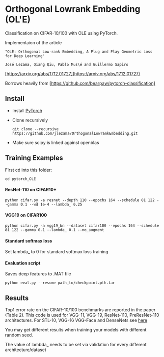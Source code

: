 # Orthogonal Lowrank Embedding (OL\'E)
Classification on CIFAR-10/100 with OLE using PyTorch.

Implementaion of the article
```
"OLÉ: Orthogonal Low-rank Embedding, A Plug and Play Geometric Loss for Deep Learning"

José Lezama, Qiang Qiu, Pablo Mus\é and Guillermo Sapiro
```

[https://arxiv.org/abs/1712.01727](https://arxiv.org/abs/1712.01727)

Borrows heavily from [https://github.com/bearpaw/pytorch-classification]

## Install
* Install [PyTorch](http://pytorch.org/)
* Clone recursively
  ```
  git clone --recursive https://github.com/jlezama/OrthogonalLowrankEmbedding.git
  ```

* Make sure scipy is linked against openblas 

## Training Examples
First cd into this folder:
```
cd pytorch_OLE
```


#### ResNet-110 on CIFAR10+
```
python cifar.py -a resnet --depth 110 --epochs 164 --schedule 81 122 --gamma 0.1 --wd 1e-4 --lambda_ 0.25
```

#### VGG19 on CIFAR100
```
python cifar.py -a vgg19_bn --dataset cifar100 --epochs 164 --schedule 81 122 --gamma 0.1 --lambda_ 0.1 --no_augment
```

#### Standard softmax loss
Set lambda_ to 0 for standard softmax loss training

#### Evaluation script
Saves deep features to .MAT file

```
python eval.py --resume path_to/checkpoint.pth.tar
```


## Results
Top1 error rate on the CIFAR-10/100 benchmarks are reported in the
paper (Table 2).
This code is used for VGG-11, VGG-19, ResNet-110, PreResNet-110 architectures.
For STL-10,  VGG-16 VGG-Face and DenseNets see [here](../)

You may get different results when training your models with different
random seed.

The value of lambda_ needs to be set via validation for every
different architecture/dataset